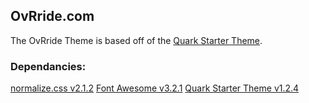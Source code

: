 ## OvRride.com

The OvRride Theme is based off of the [Quark Starter Theme](http://quarktheme.com/).


### Dependancies:

[normalize.css v2.1.2](git.io/normalize)
[Font Awesome v3.2.1](http://fortawesome.github.io/Font-Awesome/)
[Quark Starter Theme v1.2.4](https://github.com/maddisondesigns/Quark)